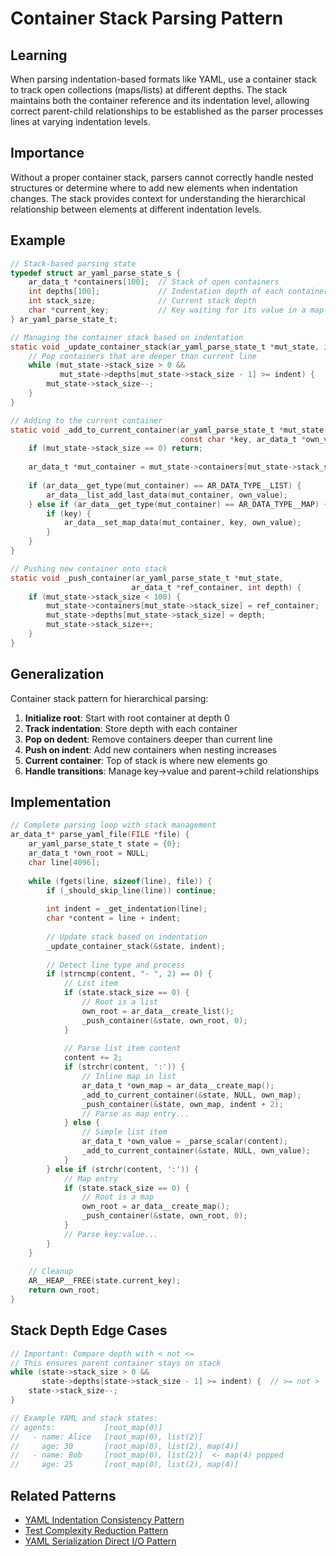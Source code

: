 # Container Stack Parsing Pattern

## Learning
When parsing indentation-based formats like YAML, use a container stack to track open collections (maps/lists) at different depths. The stack maintains both the container reference and its indentation level, allowing correct parent-child relationships to be established as the parser processes lines at varying indentation levels.

## Importance
Without a proper container stack, parsers cannot correctly handle nested structures or determine where to add new elements when indentation changes. The stack provides context for understanding the hierarchical relationship between elements at different indentation levels.

## Example
```c
// Stack-based parsing state
typedef struct ar_yaml_parse_state_s {
    ar_data_t *containers[100];  // Stack of open containers
    int depths[100];             // Indentation depth of each container
    int stack_size;              // Current stack depth
    char *current_key;           // Key waiting for its value in a map
} ar_yaml_parse_state_t;

// Managing the container stack based on indentation
static void _update_container_stack(ar_yaml_parse_state_t *mut_state, int indent) {
    // Pop containers that are deeper than current line
    while (mut_state->stack_size > 0 && 
           mut_state->depths[mut_state->stack_size - 1] >= indent) {
        mut_state->stack_size--;
    }
}

// Adding to the current container
static void _add_to_current_container(ar_yaml_parse_state_t *mut_state, 
                                      const char *key, ar_data_t *own_value) {
    if (mut_state->stack_size == 0) return;
    
    ar_data_t *mut_container = mut_state->containers[mut_state->stack_size - 1];
    
    if (ar_data__get_type(mut_container) == AR_DATA_TYPE__LIST) {
        ar_data__list_add_last_data(mut_container, own_value);
    } else if (ar_data__get_type(mut_container) == AR_DATA_TYPE__MAP) {
        if (key) {
            ar_data__set_map_data(mut_container, key, own_value);
        }
    }
}

// Pushing new container onto stack
static void _push_container(ar_yaml_parse_state_t *mut_state, 
                           ar_data_t *ref_container, int depth) {
    if (mut_state->stack_size < 100) {
        mut_state->containers[mut_state->stack_size] = ref_container;
        mut_state->depths[mut_state->stack_size] = depth;
        mut_state->stack_size++;
    }
}
```

## Generalization
Container stack pattern for hierarchical parsing:
1. **Initialize root**: Start with root container at depth 0
2. **Track indentation**: Store depth with each container
3. **Pop on dedent**: Remove containers deeper than current line
4. **Push on indent**: Add new containers when nesting increases
5. **Current container**: Top of stack is where new elements go
6. **Handle transitions**: Manage key→value and parent→child relationships

## Implementation
```c
// Complete parsing loop with stack management
ar_data_t* parse_yaml_file(FILE *file) {
    ar_yaml_parse_state_t state = {0};
    ar_data_t *own_root = NULL;
    char line[4096];
    
    while (fgets(line, sizeof(line), file)) {
        if (_should_skip_line(line)) continue;
        
        int indent = _get_indentation(line);
        char *content = line + indent;
        
        // Update stack based on indentation
        _update_container_stack(&state, indent);
        
        // Detect line type and process
        if (strncmp(content, "- ", 2) == 0) {
            // List item
            if (state.stack_size == 0) {
                // Root is a list
                own_root = ar_data__create_list();
                _push_container(&state, own_root, 0);
            }
            
            // Parse list item content
            content += 2;
            if (strchr(content, ':')) {
                // Inline map in list
                ar_data_t *own_map = ar_data__create_map();
                _add_to_current_container(&state, NULL, own_map);
                _push_container(&state, own_map, indent + 2);
                // Parse as map entry...
            } else {
                // Simple list item
                ar_data_t *own_value = _parse_scalar(content);
                _add_to_current_container(&state, NULL, own_value);
            }
        } else if (strchr(content, ':')) {
            // Map entry
            if (state.stack_size == 0) {
                // Root is a map
                own_root = ar_data__create_map();
                _push_container(&state, own_root, 0);
            }
            // Parse key:value...
        }
    }
    
    // Cleanup
    AR__HEAP__FREE(state.current_key);
    return own_root;
}
```

## Stack Depth Edge Cases
```c
// Important: Compare depth with < not <=
// This ensures parent container stays on stack
while (state->stack_size > 0 && 
       state->depths[state->stack_size - 1] >= indent) {  // >= not >
    state->stack_size--;
}

// Example YAML and stack states:
// agents:           [root_map(0)]
//   - name: Alice   [root_map(0), list(2)]
//     age: 30       [root_map(0), list(2), map(4)]
//   - name: Bob     [root_map(0), list(2)]  <- map(4) popped
//     age: 25       [root_map(0), list(2), map(4)]
```

## Related Patterns
- [YAML Indentation Consistency Pattern](yaml-indentation-consistency-pattern.md)
- [Test Complexity Reduction Pattern](test-complexity-reduction-pattern.md)
- [YAML Serialization Direct I/O Pattern](yaml-serialization-direct-io-pattern.md)